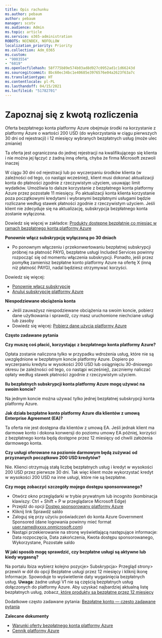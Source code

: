 ```yaml
---
title: Opis rachunku
ms.author: pebaum
author: pebaum
manager: scotv
ms.audience: Admin
ms.topic: article
ms.service: o365-administration
ROBOTS: NOINDEX, NOFOLLOW
localization_priority: Priority
ms.collection: Adm_O365
ms.custom:
- "9003554"
- "6819"
ms.openlocfilehash: 58f775b89e574b03ad8d927c0952ad1c1d66243d
ms.sourcegitcommit: 8bc60ec34bc1e40685e3976576e04a2623f63a7c
ms.translationtype: HT
ms.contentlocale: pl-PL
ms.lasthandoff: 04/15/2021
ms.locfileid: "51782701"
---
```

# <a name="understand-billing-amount"></a>Zapoznaj się z kwotą rozliczenia

Oferta bezpłatnego konta platformy Azure obejmuje środki na korzystanie z platformy Azure o wartości 200 USD (do wykorzystania w ciągu pierwszych 30 dni od rejestracji) i 12 miesięcy wybranych bezpłatnych usług (może ulec zmianie)

Ta oferta jest ograniczona do jednej rejestracji na kwalifikującego się klienta i nie można jej łączyć z żadną inną ofertą, chyba że firma Microsoft zezwoli inaczej

W ciągu 30 dni od rejestracji lub po wyczerpaniu środków klienta (w zależności od tego, co nastąpi wcześniej), klient musi dokonać aktualizacji konta do płatności zgodnie z rzeczywistym użyciem, usuwając limit wydatków. Umożliwia to dalsze korzystanie z bezpłatnego konta platformy Azure przez pozostałe 11 miesięcy. Po aktualizacji konta klienta korzystanie poza początkowymi kredytami i wybranymi bezpłatnymi usługami będzie rozliczane według stawek płatności zgodnie z rzeczywistym użyciem. Jeśli klient nie zdecyduje się na aktualizację, subskrypcja bezpłatnego konta zostanie wyłączona.

Dowiedz się więcej w zakładce: [Produkty dostępne bezpłatnie co miesiąc w ramach bezpłatnego konta platformy Azure](https://azure.microsoft.com/free/free-account-faq/)

**Ponownie włącz subskrypcję wyłączoną po 30 dniach**

- Po ponownym włączeniu i przekonwertowaniu bezpłatnej subskrypcji próbnej na płatność PAYG, bezpłatne usługi Included Services powinny rozpocząć się od momentu włączenia subskrypcji. Ponadto, jeśli przez pomyłkę zamienisz bezpłatne konto platformy Azure na ofertę X (inną niż płatność PAYG), nadal będziesz otrzymywać korzyści.

Dowiedz się więcej:  
- [Ponownie włącz subskrypcję](https://docs.microsoft.com/azure/billing/billing-subscription-become-disable?WT.mc_id=Portal-Microsoft_Azure_Support)
- [Anuluj subskrypcję platformy Azure](https://docs.microsoft.com/azure/billing/billing-how-to-cancel-azure-subscription?WT.mc_id=Portal-Microsoft_Azure_Support)

**Niespodziewane obciążenia konta**

- Jeśli zauważysz niespodziewane obciążenia na swoim koncie, pobierz dane użytkowania i sprawdź, czy masz uruchomione niechciane usługi lub zasoby
- Dowiedz się więcej: [Pobierz dane użycia platformy Azure](https://docs.microsoft.com/azure/billing/billing-download-azure-invoice-daily-usage-date?WT.mc_id=Portal-Microsoft_Azure_Support#download-usage)

**Często zadawane pytania**

**Czy muszę coś płacić, korzystając z bezpłatnego konta platformy Azure?**

Opłata zostanie naliczona tylko w przypadku wdrożenia usług, które nie są uwzględnione w bezpłatnym koncie platformy Azure. Dopiero po wyczerpaniu kredytu w wysokości 200 USD lub osiągnięciu 30-dniowego okresu (w zależności od tego, co nastąpi wcześniej), zaczniemy naliczać opłaty według stawek płatności zgodnie z rzeczywistym użyciem.

**Ilu bezpłatnych subskrypcji konta platformy Azure mogę używać na swoim koncie?**  

Na jednym koncie można używać tylko jednej bezpłatnej subskrypcji konta platformy Azure.

**Jak działa bezpłatne konto platformy Azure dla klientów z umową Enterprise Agreement (EA)?**  

Ta oferta nie jest dostępna dla klientów z umową EA. Jeśli jednak klient ma darmowe konto i dokona konwersji do poziomu umowy EA później, korzyści z bezpłatnego konta będą dostępne przez 12 miesięcy od chwili założenia darmowego konta.

**Czy usługi oferowane na poziomie darmowym będą zużywać od przyznanych początkowo 200 USD kredytów?**  

Nie. Klienci otrzymują stałą liczbę bezpłatnych usług i kredyt w wysokości 200 USD przez pierwsze 30 dni. Tak więc klient może wykorzystać kredyt w wysokości 200 USD na inne usługi, które nie są bezpłatne.

**Czy mogę zobaczyć szczegóły mojego dostępu sponsorowanego?**

- Otwórz okno przeglądarki w trybie prywatnym lub incognito (kombinacja klawiszy: Ctrl + Shift + P w przeglądarce Microsoft Edge)
- Przejdź do opcji [Dostęp sponsorowany platformy Azure](http://www.microsoftazuresponsorships.com/)
- Kliknij link Sprawdź saldo
- Zaloguj się przy użyciu poświadczeń do konta Azure Government Sponsored (dane logowania powinny mieć format user.name@xxxx.onmicrosoft.com)
- Nastąpi przekierowanie na stronę wyświetlającą następujące informacje: Data rozpoczęcia, Data zakończenia, Kwota dostępu sponsorowanego, Wykorzystane, Pozostałe saldo

**W jaki sposób mogę sprawdzić, czy bezpłatne usługi są aktywne lub kiedy wygasną?**

Na portalu Ibiza wybierz kolejno pozycje> Subskrypcja> Przegląd strony> przewiń w dół do opcji Bezpłatne usługi przez 12 miesięcy i kliknij ikonę Informacje. Spowoduje to wyświetlenie daty wygaśnięcia bezpłatnych usług. **Uwaga**: żadne usługi V1 nie są częścią bezpłatnych usług dołączonych do platformy Azure. Aby uzyskać najbardziej aktualną listę bezpłatnych usług, zobacz,[ które produkty są bezpłatne przez 12 miesięcy](http://www.microsoftazuresponsorships.com/)

Dodatkowe często zadawane pytania: [Bezpłatne konto — często zadawane pytania](https://azure.microsoft.com/free/free-account-faq/)

**Zalecane dokumenty**

- [Warunki oferty bezpłatnego konta platformy Azure](https://azure.microsoft.com/offers/ms-azr-0044p/)
- [Cennik platformy Azure](https://azure.microsoft.com/pricing/)
